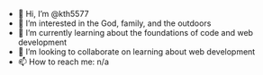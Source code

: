 - 👋 Hi, I’m @kth5577
- 👀 I’m interested in the God, family, and the outdoors
- 🌱 I’m currently learning about the foundations of code and web development
- 💞️ I’m looking to collaborate on learning about web development
- 📫 How to reach me: n/a

<!---
kth5577/kth5577 is a ✨ special ✨ repository because its `README.md` (this file) appears on your GitHub profile.
You can click the Preview link to take a look at your changes.
--->
